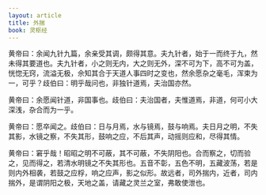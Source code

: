 ```yaml
---
layout: article
title: 外揣
book: 灵枢经
---
```


黄帝曰：余闻九针九篇，余亲受其调，颇得其意。夫九针者，始于一而终于九，然未得其要道也。夫九针者，小之则无内，大之则无外，深不可为下，高不可为盖，恍惚无窍，流溢无极，佘知其合于天道人事四时之变也，然余愿杂之毫毛，浑束为一，可乎？歧伯曰：明乎哉问也，非独针道焉，夫治国亦然。

黄帝曰：余愿闻针道，非国事也。歧伯曰：夫治国者，夫惟道焉，非道，何可小大深浅，杂合而为一乎。

黄帝曰：愿卒闻之。歧伯曰：日与月焉，水与镜焉，鼓与响焉。夫日月之明，不失其影，水镜之察，不失其形，鼓响之应，不后其声，动摇则应和，尽得其情。

黄帝曰：窘乎哉！昭昭之明不可蔽，其不可蔽，不失阴阳也。合而察之，切而验之，见而得之，若清水明镜之不失其形也。五音不彰，五色不明，五藏波荡，若是则内外相袭，若鼓之应桴，响之应声，影之似形。故远者，司外揣内，近者，司内揣外，是谓阴阳之极，天地之盖，请藏之灵兰之室，弗敢使泄也。

